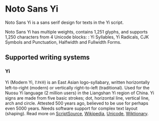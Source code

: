 
# Noto Sans Yi

Noto Sans Yi is a sans serif design for texts in the Yi script. 

Noto Sans Yi has multiple weights, contains 1,251 glyphs, and supports 1,250 characters from 4 Unicode blocks: : Yi Syllables, Yi Radicals, CJK Symbols and Punctuation, Halfwidth and Fullwidth Forms.


## Supported writing systems


### Yi

Yi (Modern Yi, ꆈꌠꁱꂷ) is an East Asian logo-syllabary, written horizontally left-to-right (modern) or vertically right-to-left (traditional). Used for the Nuosu Yi language (2 million users) in the Liangshan Yi region of China. Yi signs are made from five basic strokes; dot, horizontal line, vertical line, arch and circle. Attested 500 years ago, believed to be use for perhaps even 5000 years. Needs software support for complex text layout (shaping). Read more on [ScriptSource](https://scriptsource.org/scr/Yiii), [Wikipedia](https://en.wikipedia.org/wiki/ISO_15924:Yiii), [Unicode](https://www.unicode.org/versions/Unicode13.0.0/ch18.pdf#G13042), [Wiktionary](https://en.wiktionary.org/wiki/Category:Yi_script).

